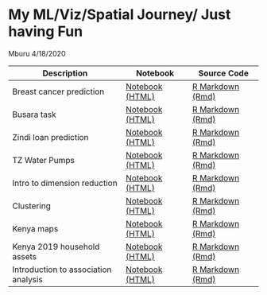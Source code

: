 My ML/Viz/Spatial Journey/ Just having Fun
================
Mburu
4/18/2020

| Description                          | Notebook                                                                                                                                  | Source Code                                                                                                    |
| ------------------------------------ | ----------------------------------------------------------------------------------------------------------------------------------------- | -------------------------------------------------------------------------------------------------------------- |
| Breast cancer prediction             | [Notebook (HTML)](https://m-mburu.github.io/breast_cancer_prediction/cancer_data.nb.html)                                                 | [R Markdown (Rmd)](breast_cancer_prediction/cancer_data.Rmd)                                                   |
| Busara task                          | [Notebook (HTML)](https://m-mburu.github.io/busara_task/busara-data-analysis.html)                                                        | [R Markdown (Rmd)](busara_task/busara%20data%20analysis.Rmd)                                                   |
| Zindi loan prediction                | [Notebook (HTML)](https://m-mburu.github.io/loan_prediction/loan_prediction.html)                                                         | [R Markdown (Rmd)](loan_prediction/loan_prediction.Rmd)                                                        |
| TZ Water Pumps                       | [Notebook (HTML)](https://m-mburu.github.io/water_pumps_tz/water_pumps.html)                                                              | [R Markdown (Rmd)](water_pumps_tz/water_pumps.Rmd)                                                             |
| Intro to dimension reduction         | [Notebook (HTML)](https://m-mburu.github.io/introduction-to-advanced-dimensionality-reduction/introduction_dimensionality_reduction.html) | [R Markdown (Rmd)](ntroduction-to-advanced-dimensionality-reduction/introduction_dimensionality_reduction.Rmd) |
| Clustering                           | [Notebook (HTML)](https://m-mburu.github.io/introduction-to-advanced-dimensionality-reduction/clustering_fashion_mnist.html)              | [R Markdown (Rmd)](ntroduction-to-advanced-dimensionality-reduction/clustering_fashion_mnist.Rmd)              |
| Kenya maps                           | [Notebook (HTML)](https://m-mburu.github.io/kenya_population/kenya_maps.html)                                                             | [R Markdown (Rmd)](/kenya_population/kenya_maps.Rmd)                                                           |
| Kenya 2019 household assets          | [Notebook (HTML)](https://m-mburu.github.io/kenya_population/household_assets_2019census.html)                                            | [R Markdown (Rmd)](/kenya_population/household_assets_2019census.Rmd)                                          |
| Introduction to association analysis | [Notebook (HTML)](https://m-mburu.github.io/association_analysis/association_analysis.html)                                               | [R Markdown (Rmd)](/association_analysis/association_analysis.Rmd)                                             |
